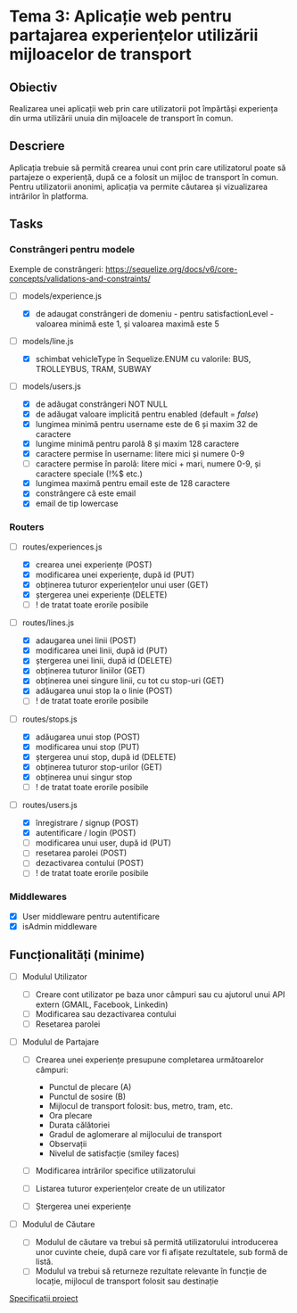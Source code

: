 # Tema 3: Aplicație web pentru partajarea experiențelor utilizării mijloacelor de transport

## Obiectiv

Realizarea unei aplicații web prin care utilizatorii pot împărtăși experiența din urma utilizării unuia din mijloacele de transport în comun.

## Descriere

Aplicația trebuie să permită crearea unui cont prin care utilizatorul poate să partajeze o experiență, după ce a folosit un mijloc de transport în comun. Pentru utilizatorii anonimi, aplicația va permite căutarea și vizualizarea intrărilor în platforma.

## Tasks

### Constrângeri pentru modele

Exemple de constrângeri:
<https://sequelize.org/docs/v6/core-concepts/validations-and-constraints/>

- [ ] models/experience.js

  - [x] de adaugat constrângeri de domeniu - pentru satisfactionLevel - valoarea minimă este 1, și valoarea maximă este 5

- [ ] models/line.js

  - [x] schimbat vehicleType în Sequelize.ENUM cu valorile: BUS, TROLLEYBUS, TRAM, SUBWAY

- [ ] models/users.js
  - [x] de adăugat constrângeri NOT NULL
  - [x] de adăugat valoare implicită pentru enabled (default = _false_)
  - [x] lungimea minimă pentru username este de 6 și maxim 32 de caractere
  - [x] lungime minimă pentru parolă 8 și maxim 128 caractere
  - [x] caractere permise în username: litere mici și numere 0-9
  - [ ] caractere permise în parolă: litere mici + mari, numere 0-9, și caractere speciale (!%$ etc.)
  - [x] lungimea maximă pentru email este de 128 caractere
  - [x] constrângere că este email
  - [x] email de tip lowercase

### Routers

- [ ] routes/experiences.js

  - [x] crearea unei experiențe (POST)
  - [x] modificarea unei experiențe, după id (PUT)
  - [x] obținerea tuturor experiențelor unui user (GET)
  - [x] ștergerea unei experiențe (DELETE)
  - [ ] ! de tratat toate erorile posibile

- [ ] routes/lines.js

  - [x] adaugarea unei linii (POST)
  - [x] modificarea unei linii, după id (PUT)
  - [x] ștergerea unei linii, după id (DELETE)
  - [x] obținerea tuturor liniilor (GET)
  - [x] obținerea unei singure linii, cu tot cu stop-uri (GET)
  - [x] adăugarea unui stop la o linie (POST)
  - [ ] ! de tratat toate erorile posibile

- [ ] routes/stops.js

  - [x] adăugarea unui stop (POST)
  - [x] modificarea unui stop (PUT)
  - [x] ștergerea unui stop, după id (DELETE)
  - [x] obținerea tuturor stop-urilor (GET)
  - [x] obținerea unui singur stop
  - [ ] ! de tratat toate erorile posibile

- [ ] routes/users.js
  - [x] înregistrare / signup (POST)
  - [x] autentificare / login (POST)
  - [ ] modificarea unui user, după id (PUT)
  - [ ] resetarea parolei (POST)
  - [ ] dezactivarea contului (POST)
  - [ ] ! de tratat toate erorile posibile

### Middlewares

- [x] User middleware pentru autentificare
- [x] isAdmin middleware

## Funcționalități (minime)

- [ ] Modulul Utilizator

  - [ ] Creare cont utilizator pe baza unor câmpuri sau cu ajutorul unui API extern (GMAIL, Facebook, Linkedin)
  - [ ] Modificarea sau dezactivarea contului
  - [ ] Resetarea parolei

- [ ] Modulul de Partajare

  - [ ] Crearea unei experiențe presupune completarea următoarelor câmpuri:

    - Punctul de plecare (A)
    - Punctul de sosire (B)
    - Mijlocul de transport folosit: bus, metro, tram, etc.
    - Ora plecare
    - Durata călătoriei
    - Gradul de aglomerare al mijlocului de transport
    - Observații
    - Nivelul de satisfacție (smiley faces)

  - [ ] Modificarea intrărilor specifice utilizatorului
  - [ ] Listarea tuturor experiențelor create de un utilizator
  - [ ] Ștergerea unei experiențe

- [ ] Modulul de Căutare
  - [ ] Modulul de căutare va trebui să permită utilizatorului introducerea unor cuvinte cheie, după care vor fi afișate rezultatele, sub formă de listă.
  - [ ] Modulul va trebui să returneze rezultate relevante în funcție de locație, mijlocul de transport folosit sau destinație

[Specificații proiect](https://drive.google.com/drive/u/1/folders/1_rYCcGC0epvprSDm1nYNP94Ez9ODvxoQ)
